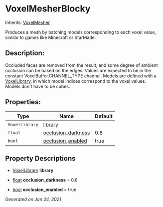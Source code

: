 # VoxelMesherBlocky

Inherits: [VoxelMesher](VoxelMesher.md)


Produces a mesh by batching models corresponding to each voxel value, similar to games like Minecraft or StarMade.

## Description: 

Occluded faces are removed from the result, and some degree of ambient occlusion can be baked on the edges. Values are expected to be in the constant VoxelBuffer.CHANNEL_TYPE channel. Models are defined with a [VoxelLibrary](VoxelLibrary.md), in which model indices correspond to the voxel values. Models don't have to be cubes.

## Properties: 


Type            | Name                                         | Default 
--------------- | -------------------------------------------- | --------
`VoxelLibrary`  | [library](#i_library)                        |         
`float`         | [occlusion_darkness](#i_occlusion_darkness)  | 0.8     
`bool`          | [occlusion_enabled](#i_occlusion_enabled)    | true    
<p></p>

## Property Descriptions

- [VoxelLibrary](VoxelLibrary.md)<span id="i_library"></span> **library**


- [float](https://docs.godotengine.org/en/stable/classes/class_float.html)<span id="i_occlusion_darkness"></span> **occlusion_darkness** = 0.8


- [bool](https://docs.godotengine.org/en/stable/classes/class_bool.html)<span id="i_occlusion_enabled"></span> **occlusion_enabled** = true


_Generated on Jan 24, 2021_
